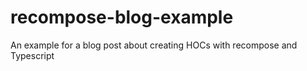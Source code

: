# recompose-blog-example
An example for a blog post about creating HOCs with recompose and Typescript
